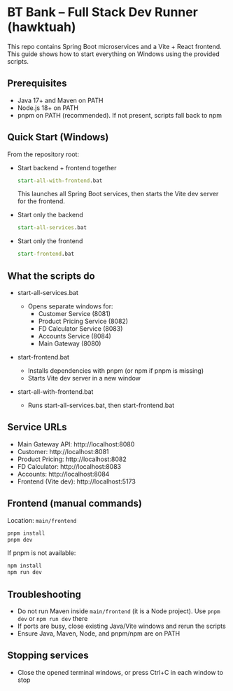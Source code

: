 # BT Bank – Full Stack Dev Runner (hawktuah)

This repo contains Spring Boot microservices and a Vite + React frontend. This guide shows how to start everything on Windows using the provided scripts.

## Prerequisites
- Java 17+ and Maven on PATH
- Node.js 18+ on PATH
- pnpm on PATH (recommended). If not present, scripts fall back to npm

## Quick Start (Windows)
From the repository root:

- Start backend + frontend together
  ```bat
  start-all-with-frontend.bat
  ```
  This launches all Spring Boot services, then starts the Vite dev server for the frontend.

- Start only the backend
  ```bat
  start-all-services.bat
  ```

- Start only the frontend
  ```bat
  start-frontend.bat
  ```

## What the scripts do
- start-all-services.bat
  - Opens separate windows for:
    - Customer Service (8081)
    - Product Pricing Service (8082)
    - FD Calculator Service (8083)
    - Accounts Service (8084)
    - Main Gateway (8080)

- start-frontend.bat
  - Installs dependencies with pnpm (or npm if pnpm is missing)
  - Starts Vite dev server in a new window

- start-all-with-frontend.bat
  - Runs start-all-services.bat, then start-frontend.bat

## Service URLs
- Main Gateway API: http://localhost:8080
- Customer: http://localhost:8081
- Product Pricing: http://localhost:8082
- FD Calculator: http://localhost:8083
- Accounts: http://localhost:8084
- Frontend (Vite dev): http://localhost:5173

## Frontend (manual commands)
Location: `main/frontend`

```bat
pnpm install
pnpm dev
```
If pnpm is not available:
```bat
npm install
npm run dev
```

## Troubleshooting
- Do not run Maven inside `main/frontend` (it is a Node project). Use `pnpm dev` or `npm run dev` there
- If ports are busy, close existing Java/Vite windows and rerun the scripts
- Ensure Java, Maven, Node, and pnpm/npm are on PATH


## Stopping services
- Close the opened terminal windows, or press Ctrl+C in each window to stop
